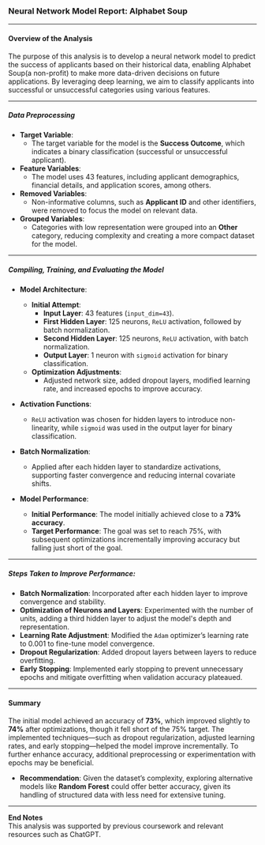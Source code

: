 
### **Neural Network Model Report: Alphabet Soup**

---

#### **Overview of the Analysis**
The purpose of this analysis is to develop a neural network model to predict the success of applicants based on their historical data, enabling Alphabet Soup(a non-profit) to make more data-driven decisions on future applications. By leveraging deep learning, we aim to classify applicants into successful or unsuccessful categories using various features.

---

##### **Data Preprocessing**
- **Target Variable**:
   - The target variable for the model is the **Success Outcome**, which indicates a binary classification (successful or unsuccessful applicant).
- **Feature Variables**:
   - The model uses 43 features, including applicant demographics, financial details, and application scores, among others.
- **Removed Variables**:
   - Non-informative columns, such as **Applicant ID** and other identifiers, were removed to focus the model on relevant data.
- **Grouped Variables**:
   - Categories with low representation were grouped into an **Other** category, reducing complexity and creating a more compact dataset for the model.

---

##### **Compiling, Training, and Evaluating the Model**
- **Model Architecture**:
   - **Initial Attempt**:
     - **Input Layer**: 43 features (`input_dim=43`).
     - **First Hidden Layer**: 125 neurons, `ReLU` activation, followed by batch normalization.
     - **Second Hidden Layer**: 125 neurons, `ReLU` activation, with batch normalization.
     - **Output Layer**: 1 neuron with `sigmoid` activation for binary classification.
   - **Optimization Adjustments**:
     - Adjusted network size, added dropout layers, modified learning rate, and increased epochs to improve accuracy.

- **Activation Functions**:
   - `ReLU` activation was chosen for hidden layers to introduce non-linearity, while `sigmoid` was used in the output layer for binary classification.

- **Batch Normalization**:
   - Applied after each hidden layer to standardize activations, supporting faster convergence and reducing internal covariate shifts.

- **Model Performance**:
   - **Initial Performance**: The model initially achieved close to a **73% accuracy**.
   - **Target Performance**: The goal was set to reach 75%, with subsequent optimizations incrementally improving accuracy but falling just short of the goal.

---

##### **Steps Taken to Improve Performance**:
- **Batch Normalization**: Incorporated after each hidden layer to improve convergence and stability.
- **Optimization of Neurons and Layers**: Experimented with the number of units, adding a third hidden layer to adjust the model's depth and representation.
- **Learning Rate Adjustment**: Modified the `Adam` optimizer’s learning rate to 0.001 to fine-tune model convergence.
- **Dropout Regularization**: Added dropout layers between layers to reduce overfitting.
- **Early Stopping**: Implemented early stopping to prevent unnecessary epochs and mitigate overfitting when validation accuracy plateaued.

---

#### **Summary**
The initial model achieved an accuracy of **73%**, which improved slightly to **74%** after optimizations, though it fell short of the 75% target. The implemented techniques—such as dropout regularization, adjusted learning rates, and early stopping—helped the model improve incrementally. To further enhance accuracy, additional preprocessing or experimentation with epochs may be beneficial.

- **Recommendation**: Given the dataset’s complexity, exploring alternative models like **Random Forest** could offer better accuracy, given its handling of structured data with less need for extensive tuning.

---

**End Notes**  
This analysis was supported by previous coursework and relevant resources such as ChatGPT.

